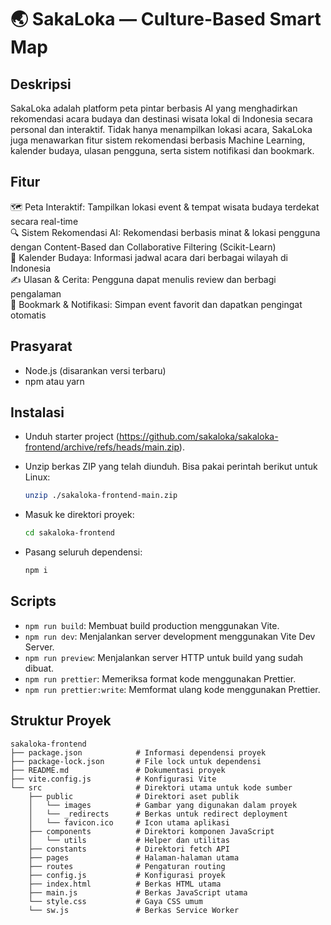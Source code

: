 # 🌏 SakaLoka — Culture-Based Smart Map

## Deskripsi

SakaLoka adalah platform peta pintar berbasis AI yang menghadirkan rekomendasi acara budaya dan destinasi wisata lokal di Indonesia secara personal dan interaktif. Tidak hanya menampilkan lokasi acara, SakaLoka juga menawarkan fitur sistem rekomendasi berbasis Machine Learning, kalender budaya, ulasan pengguna, serta sistem notifikasi dan bookmark.

## Fitur

🗺️ Peta Interaktif: Tampilkan lokasi event & tempat wisata budaya terdekat secara real-time  
🔍 Sistem Rekomendasi AI: Rekomendasi berbasis minat & lokasi pengguna dengan Content-Based dan Collaborative Filtering (Scikit-Learn)  
📅 Kalender Budaya: Informasi jadwal acara dari berbagai wilayah di Indonesia  
✍️ Ulasan & Cerita: Pengguna dapat menulis review dan berbagi pengalaman  
📌 Bookmark & Notifikasi: Simpan event favorit dan dapatkan pengingat otomatis

## Prasyarat

- Node.js (disarankan versi terbaru)
- npm atau yarn

## Instalasi

- Unduh starter project (https://github.com/sakaloka/sakaloka-frontend/archive/refs/heads/main.zip).
- Unzip berkas ZIP yang telah diunduh. Bisa pakai perintah berikut untuk Linux:

  ```bash
  unzip ./sakaloka-frontend-main.zip
  ```

- Masuk ke direktori proyek:

  ```bash
  cd sakaloka-frontend
  ```

- Pasang seluruh dependensi:
  ```bash
  npm i
  ```

## Scripts

- `npm run build`: Membuat build production menggunakan Vite.
- `npm run dev`: Menjalankan server development menggunakan Vite Dev Server.
- `npm run preview`: Menjalankan server HTTP untuk build yang sudah dibuat.
- `npm run prettier`: Memeriksa format kode menggunakan Prettier.
- `npm run prettier:write`: Memformat ulang kode menggunakan Prettier.

## Struktur Proyek

```plaintext
sakaloka-frontend
├── package.json            # Informasi dependensi proyek
├── package-lock.json       # File lock untuk dependensi
├── README.md               # Dokumentasi proyek
├── vite.config.js          # Konfigurasi Vite
└── src                     # Direktori utama untuk kode sumber
    ├── public              # Direktori aset publik
    │   └── images          # Gambar yang digunakan dalam proyek
    │   └── _redirects      # Berkas untuk redirect deployment
    │   └── favicon.ico     # Icon utama aplikasi
    ├── components          # Direktori komponen JavaScript
    │   └── utils           # Helper dan utilitas
    ├── constants           # Direktori fetch API 
    ├── pages               # Halaman-halaman utama
    ├── routes              # Pengaturan routing
    ├── config.js           # Konfigurasi proyek
    ├── index.html          # Berkas HTML utama
    ├── main.js             # Berkas JavaScript utama
    └── style.css           # Gaya CSS umum
    └── sw.js               # Berkas Service Worker
```
